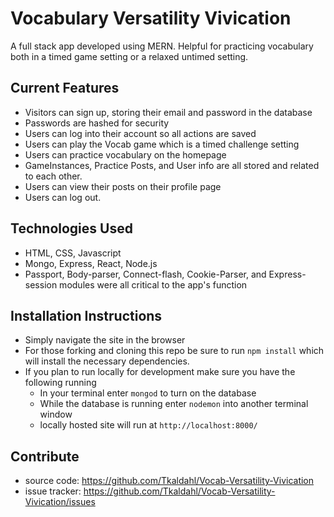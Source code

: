 # Vocabulary Versatility Vivication
A full stack app developed using MERN. Helpful for practicing vocabulary both in a timed game setting or a relaxed untimed setting. 

## Current Features
- Visitors can sign up, storing their email and password in the database
- Passwords are hashed for security
- Users can log into their account so all actions are saved
- Users can play the Vocab game which is a timed challenge setting
- Users can practice vocabulary on the homepage
- GameInstances, Practice Posts, and User info are all stored and related to each other. 
- Users can view their posts on their profile page
- Users can log out. 

## Technologies Used
- HTML, CSS, Javascript
- Mongo, Express, React, Node.js
- Passport, Body-parser, Connect-flash, Cookie-Parser, and Express-session modules were all critical to the app's function

## Installation Instructions
- Simply navigate the site in the browser
- For those forking and cloning this repo be sure to run `npm install` which will install the necessary dependencies. 
- If you plan to run locally for development make sure you have the following running
  - In your terminal enter `mongod` to turn on the database 
  - While the database is running enter `nodemon` into another terminal window
  - locally hosted site will run at `http://localhost:8000/`

## Contribute
- source code: https://github.com/Tkaldahl/Vocab-Versatility-Vivication
- issue tracker: https://github.com/Tkaldahl/Vocab-Versatility-Vivication/issues